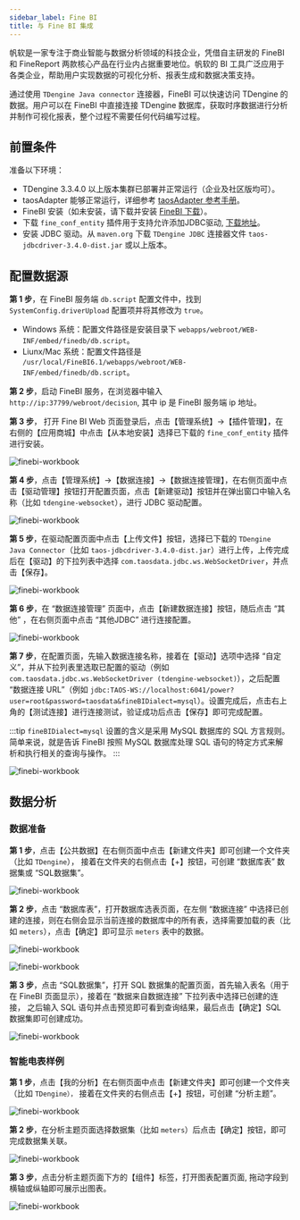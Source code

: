 ```yaml
---
sidebar_label: Fine BI
title: 与 Fine BI 集成
---
```


帆软是一家专注于商业智能与数据分析领域的科技企业，凭借自主研发的 FineBI 和 FineReport 两款核心产品在行业内占据重要地位。帆软的 BI 工具广泛应用于各类企业，帮助用户实现数据的可视化分析、报表生成和数据决策支持。

通过使用 `TDengine Java connector` 连接器，FineBI 可以快速访问 TDengine 的数据。用户可以在 FineBI 中直接连接 TDengine 数据库，获取时序数据进行分析并制作可视化报表，整个过程不需要任何代码编写过程。

## 前置条件 

准备以下环境：

- TDengine 3.3.4.0 以上版本集群已部署并正常运行（企业及社区版均可）。
- taosAdapter 能够正常运行，详细参考 [taosAdapter 参考手册](../../../reference/components/taosadapter)。
- FineBI 安装（如未安装，请下载并安装 [FineBI 下载](https://intl.finebi.com/download)）。
- 下载 `fine_conf_entity` 插件用于支持允许添加JDBC驱动, [下载地址](https://market.fanruan.com/plugin/1052a471-0239-4cd8-b832-045d53182c5d)。
- 安装 JDBC 驱动。从 `maven.org` 下载 `TDengine JDBC` 连接器文件 `taos-jdbcdriver-3.4.0-dist.jar` 或以上版本。

## 配置数据源

**第 1 步**，在 FineBI 服务端 `db.script` 配置文件中，找到 `SystemConfig.driverUpload` 配置项并将其修改为 `true`。

- Windows 系统：配置文件路径是安装目录下 `webapps/webroot/WEB-INF/embed/finedb/db.script`。
- Liunx/Mac 系统：配置文件路径是 `/usr/local/FineBI6.1/webapps/webroot/WEB-INF/embed/finedb/db.script`。

**第 2 步**，启动 FineBI 服务，在浏览器中输入 `http://ip:37799/webroot/decision`, 其中 ip 是 FineBI 服务端 ip 地址。

**第 3 步**， 打开 Fine BI Web 页面登录后，点击【管理系统】->【插件管理】，在右侧的【应用商城】中点击【从本地安装】选择已下载的 `fine_conf_entity` 插件进行安装。

![finebi-workbook](./finebi/plugin.webp) 

**第 4 步**，点击【管理系统】->【数据连接】->【数据连接管理】，在右侧页面中点击【驱动管理】按钮打开配置页面，点击【新建驱动】按钮并在弹出窗口中输入名称（比如 `tdengine-websocket`），进行 JDBC 驱动配置。

![finebi-workbook](./finebi/connect-manage.webp) 

**第 5 步**，在驱动配置页面中点击【上传文件】按钮，选择已下载的 `TDengine Java Connector`（比如 `taos-jdbcdriver-3.4.0-dist.jar`）进行上传，上传完成后在【驱动】的下拉列表中选择 `com.taosdata.jdbc.ws.WebSocketDriver`，并点击【保存】。

![finebi-workbook](./finebi/new-driver.webp) 

**第 6 步**，在 “数据连接管理” 页面中，点击【新建数据连接】按钮，随后点击 “其他” ，在右侧页面中点击 “其他JDBC” 进行连接配置。

![finebi-workbook](./finebi/jdbc-connect.webp) 

**第 7 步**，在配置页面，先输入数据连接名称，接着在【驱动】选项中选择 “自定义”，并从下拉列表里选取已配置的驱动（例如 `com.taosdata.jdbc.ws.WebSocketDriver (tdengine-websocket)`），之后配置 “数据连接 URL”（例如 `jdbc:TAOS-WS://localhost:6041/power?user=root&password=taosdata&fineBIDialect=mysql`）。设置完成后，点击右上角的【测试连接】进行连接测试，验证成功后点击【保存】即可完成配置。

:::tip
`fineBIDialect=mysql` 设置的含义是采用 MySQL 数据库的 SQL 方言规则。简单来说，就是告诉 FineBI 按照 MySQL 数据库处理 SQL 语句的特定方式来解析和执行相关的查询与操作。
:::

![finebi-workbook](./finebi/jdbc-config.webp) 

## 数据分析

### 数据准备

**第 1 步**，点击【公共数据】在右侧页面中点击【新建文件夹】即可创建一个文件夹（比如 `TDengine`）， 接着在文件夹的右侧点击【+】按钮，可创建 “数据库表” 数据集或 “SQL数据集”。

![finebi-workbook](./finebi/common.webp) 

**第 2 步**，点击 “数据库表”，打开数据库选表页面，在左侧 “数据连接” 中选择已创建的连接，则在右侧会显示当前连接的数据库中的所有表，选择需要加载的表（比如 `meters`），点击【确定】即可显示 `meters` 表中的数据。

![finebi-workbook](./finebi/select-table.webp) 

![finebi-workbook](./finebi/table-data.webp) 

**第 3 步**，点击 “SQL数据集”，打开 SQL 数据集的配置页面，首先输入表名（用于在 FineBI 页面显示），接着在 “数据来自数据连接” 下拉列表中选择已创建的连接， 之后输入 SQL 语句并点击预览即可看到查询结果，最后点击【确定】SQL 数据集即可创建成功。

![finebi-workbook](./finebi/sql-data-config.webp) 

### 智能电表样例

**第 1 步**，点击【我的分析】在右侧页面中点击【新建文件夹】即可创建一个文件夹（比如 `TDengine），` 接着在文件夹的右侧点击【+】按钮，可创建 “分析主题”。

![finebi-workbook](./finebi/analysis-object.webp) 

**第 2 步**，在分析主题页面选择数据集（比如 `meters`）后点击【确定】按钮，即可完成数据集关联。

![finebi-workbook](./finebi/load-data.webp) 

**第 3 步**，点击分析主题页面下方的【组件】标签，打开图表配置页面, 拖动字段到横轴或纵轴即可展示出图表。

![finebi-workbook](./finebi/analysis-chart.webp) 
